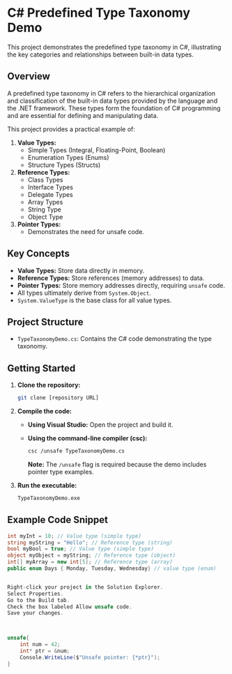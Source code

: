 # C# Predefined Type Taxonomy Demo

This project demonstrates the predefined type taxonomy in C#, illustrating the key categories and relationships between built-in data types.

## Overview

A predefined type taxonomy in C# refers to the hierarchical organization and classification of the built-in data types provided by the language and the .NET framework. These types form the foundation of C# programming and are essential for defining and manipulating data.

This project provides a practical example of:

1.  **Value Types:**
    * Simple Types (Integral, Floating-Point, Boolean)
    * Enumeration Types (Enums)
    * Structure Types (Structs)
2.  **Reference Types:**
    * Class Types
    * Interface Types
    * Delegate Types
    * Array Types
    * String Type
    * Object Type
3.  **Pointer Types:**
    * Demonstrates the need for unsafe code.

## Key Concepts

* **Value Types:** Store data directly in memory.
* **Reference Types:** Store references (memory addresses) to data.
* **Pointer Types:** Store memory addresses directly, requiring `unsafe` code.
* All types ultimately derive from `System.Object`.
* `System.ValueType` is the base class for all value types.

## Project Structure

* `TypeTaxonomyDemo.cs`: Contains the C# code demonstrating the type taxonomy.

## Getting Started

1.  **Clone the repository:**

    ```bash
    git clone [repository URL]
    ```

2.  **Compile the code:**

    * **Using Visual Studio:** Open the project and build it.
    * **Using the command-line compiler (csc):**

        ```bash
        csc /unsafe TypeTaxonomyDemo.cs
        ```

        **Note:** The `/unsafe` flag is required because the demo includes pointer type examples.

3.  **Run the executable:**

    ```bash
    TypeTaxonomyDemo.exe
    ```

## Example Code Snippet

```csharp
int myInt = 10; // Value type (simple type)
string myString = "Hello"; // Reference type (string)
bool myBool = true; // Value type (simple type)
object myObject = myString; // Reference type (object)
int[] myArray = new int[5]; // Reference type (array)
public enum Days { Monday, Tuesday, Wednesday} // value type (enum)


Right-click your project in the Solution Explorer.
Select Properties.
Go to the Build tab.
Check the box labeled Allow unsafe code.
Save your changes.



unsafe{
    int num = 42;
    int* ptr = &num;
    Console.WriteLine($"Unsafe pointer: {*ptr}");
}